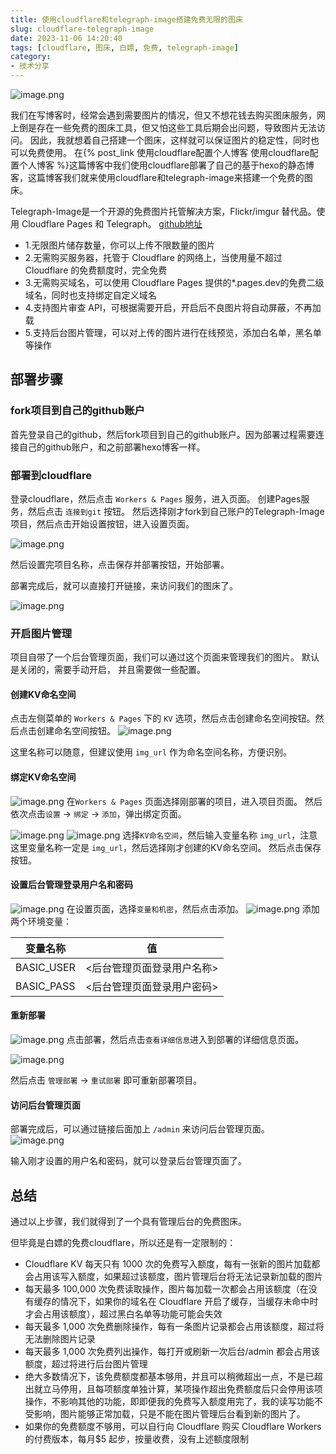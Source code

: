 ```yaml
---
title: 使用cloudflare和telegraph-image搭建免费无限的图床
slug: cloudflare-telegraph-image
date: 2023-11-06 14:20:40
tags: [cloudflare, 图床, 白嫖, 免费, telegraph-image]
category: 
- 技术分享
---
```


![image.png](https://s2.loli.net/2024/11/06/w4fYq3JTIVDesu1.png)

我们在写博客时，经常会遇到需要图片的情况，但又不想花钱去购买图床服务，网上倒是存在一些免费的图床工具，但又怕这些工具后期会出问题，导致图片无法访问。
因此，我就想着自己搭建一个图床，这样就可以保证图片的稳定性，同时也可以免费使用。
在{% post_link 使用cloudflare配置个人博客 使用cloudflare配置个人博客  %}这篇博客中我们使用cloudflare部署了自己的基于hexo的静态博客，这篇博客我们就来使用cloudflare和telegraph-image来搭建一个免费的图床。

<!-- more -->

Telegraph-Image是一个开源的免费图片托管解决方案，Flickr/imgur 替代品。使用 Cloudflare Pages 和 Telegraph。
[github地址](https://github.com/cf-pages/Telegraph-Image)

- 1.无限图片储存数量，你可以上传不限数量的图片
- 2.无需购买服务器，托管于 Cloudflare 的网络上，当使用量不超过 Cloudflare 的免费额度时，完全免费
- 3.无需购买域名，可以使用 Cloudflare Pages 提供的*.pages.dev的免费二级域名，同时也支持绑定自定义域名
- 4.支持图片审查 API，可根据需要开启，开启后不良图片将自动屏蔽，不再加载
- 5.支持后台图片管理，可以对上传的图片进行在线预览，添加白名单，黑名单等操作

## 部署步骤
### fork项目到自己的github账户
首先登录自己的github，然后fork项目到自己的github账户。因为部署过程需要连接自己的github账户，和之前部署hexo博客一样。


### 部署到cloudflare
登录cloudflare，然后点击 `Workers & Pages` 服务，进入页面。
创建Pages服务，然后点击 `连接到git` 按钮。
然后选择刚才fork到自己账户的Telegraph-Image项目，然后点击开始设置按钮，进入设置页面。

![image.png](https://s2.loli.net/2024/11/06/pxEXdBzPMcnFka3.png)

然后设置完项目名称，点击保存并部署按钮，开始部署。

部署完成后，就可以直接打开链接，来访问我们的图床了。

![image.png](https://s2.loli.net/2024/11/06/Oqh3eEQFGicvPdI.png)

### 开启图片管理
项目自带了一个后台管理页面，我们可以通过这个页面来管理我们的图片。
默认是关闭的，需要手动开启， 并且需要做一些配置。

#### 创建KV命名空间
点击左侧菜单的 `Workers & Pages` 下的 `KV` 选项，然后点击创建命名空间按钮。然后点击创建命名空间按钮。
![image.png](https://s2.loli.net/2024/11/06/pnPzLjCmJbqkQRd.png)

这里名称可以随意，但建议使用 `img_url` 作为命名空间名称，方便识别。

#### 绑定KV命名空间
![image.png](https://s2.loli.net/2024/11/06/WCfNYHLIdkAc3PZ.png)
在`Workers & Pages` 页面选择刚部署的项目，进入项目页面。
然后依次点击`设置` -> `绑定` -> `添加`，弹出绑定页面。

![image.png](https://s2.loli.net/2024/11/06/AdKhypuIJ5QvcTY.png)
![image.png](https://s2.loli.net/2024/11/06/Lhl9Ax71ISFJjzW.png)
选择`KV命名空间`，然后输入变量名称 `img_url`，注意这里变量名称一定是 `img_url`，然后选择刚才创建的KV命名空间。
然后点击保存按钮。
#### 设置后台管理登录用户名和密码
![image.png](https://s2.loli.net/2024/11/06/YVRtcGBOi2puons.png)
在设置页面，选择`变量和机密`，然后点击添加。
![image.png](https://s2.loli.net/2024/11/06/B5ahFpwQOnqfR4K.png)
添加两个环境变量：

|变量名称	|值|
|----|----|
|BASIC_USER	|<后台管理页面登录用户名称>|
|BASIC_PASS	|<后台管理页面登录用户密码>|

#### 重新部署
![image.png](https://s2.loli.net/2024/11/06/Ki7f4HwUN6thaFR.png)
点击部署，然后点击`查看详细信息`进入到部署的详细信息页面。

![image.png](https://s2.loli.net/2024/11/06/aSEAN9u2ezmo68B.png)

然后点击 `管理部署` -> `重试部署` 即可重新部署项目。

#### 访问后台管理页面
部署完成后，可以通过链接后面加上 `/admin` 来访问后台管理页面。
![image.png](https://s2.loli.net/2024/11/06/jqPMWg1Jf9No5yr.png)

输入刚才设置的用户名和密码，就可以登录后台管理页面了。


## 总结
通过以上步骤，我们就得到了一个具有管理后台的免费图床。

但毕竟是白嫖的免费cloudflare，所以还是有一定限制的：
- Cloudflare KV 每天只有 1000 次的免费写入额度，每有一张新的图片加载都会占用该写入额度，如果超过该额度，图片管理后台将无法记录新加载的图片
- 每天最多 100,000 次免费读取操作，图片每加载一次都会占用该额度（在没有缓存的情况下，如果你的域名在 Cloudflare 开启了缓存，当缓存未命中时才会占用该额度），超过黑白名单等功能可能会失效
- 每天最多 1,000 次免费删除操作，每有一条图片记录都会占用该额度，超过将无法删除图片记录
- 每天最多 1,000 次免费列出操作，每打开或刷新一次后台/admin 都会占用该额度，超过将进行后台图片管理
- 绝大多数情况下，该免费额度都基本够用，并且可以稍微超出一点，不是已超出就立马停用，且每项额度单独计算，某项操作超出免费额度后只会停用该项操作，不影响其他的功能，即即便我的免费写入额度用完了，我的读写功能不受影响，图片能够正常加载，只是不能在图片管理后台看到新的图片了。
- 如果你的免费额度不够用，可以自行向 Cloudflare 购买 Cloudflare Workers 的付费版本，每月$5 起步，按量收费，没有上述额度限制

